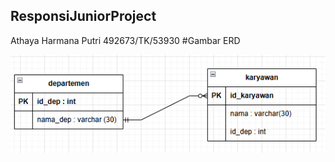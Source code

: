 ## ResponsiJuniorProject
Athaya Harmana Putri
492673/TK/53930
#Gambar ERD

![alt_text](https://github.com/athayaputriii/492673-Athaya-Harmana-Putri-ResponsiJuniorProject/blob/master/Screenshot%202024-12-02%20084755.png?raw=true)
